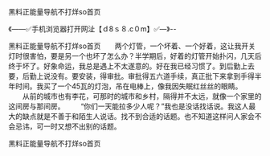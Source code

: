 黑料正能量导航不打烊so首页

《——✅手机浏览器打开网沚【ｄ8ｓ８.c０m】✅—》--

黑料正能量导航不打烊so首页　　两个灯管，一个坏着、一个好着，这让我开关灯时很害怕，要是另一个也坏了怎么办？半学期后，好着的灯管开始扑闪，几天后终于坏了。好象命运，我总是遇上不太遂意的。好在我已经习惯了。到后勤上去要，后勤上说没有。要安装，得审批。审批得五六道手续，真正批下来拿到手得半年时间。我买了一个45瓦的灯泡，吊在电棒上，像我因失眠红丝丝的眼睛。
　　从前的城市也有李花，可那时的城市和乡村，隔得并不太远，就像一个家里的这间房与那间房。
　　“你们一天能拉多少人呢？”我也是没话找话说。我这人最大的缺点就是不善于和陌生人说话。找不到合适的话题。也不知道这样问人家会不会忌讳，可一时又想不出别的话题。





黑料正能量导航不打烊so首页
